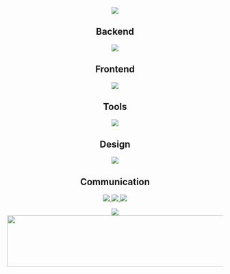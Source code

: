 <div align="center">

<img src="https://capsule-render.vercel.app/api?type=waving&color=87CEEB&height=180&section=header&text=Welcome%20to%20My%20GitHub!&fontSize=35&fontColor=fff&animation=twinkling&fontAlignY=35" />

## Backend
<p>
  <img src="https://skillicons.dev/icons?i=java,c" />
</p>

## Frontend
<p>
  <img src="https://skillicons.dev/icons?i=html,css,js,react" />
</p>

## Tools
<p>
  <img src="https://skillicons.dev/icons?i=vscode,idea,visualstudio,notion" />
</p>

## Design
<p>
  <img src="https://skillicons.dev/icons?i=figma,ps,ai" />
</p>

## Communication
<p>
  <a href="mailto:s2505@e-mirim.hs.kr">
    <img src="https://skillicons.dev/icons?i=gmail" />
  </a>
  <a href="https://instagram.com/jx1_og" target="_blank">
    <img src="https://skillicons.dev/icons?i=instagram" />
  </a>
  <a href="https://discord.com" target="_blank">
    <img src="https://skillicons.dev/icons?i=discord" />
  </a>
</p>

<img src="https://capsule-render.vercel.app/api?type=waving&color=87CEEB&height=120&section=footer"/>

</div>

<a href="https://www.gitanimals.org/en_US?utm_medium=image&utm_source=slxn00&utm_content=line">
  <img
    src="https://render.gitanimals.org/lines/slxn00?pet-id=761501913855504336"
    width="600"
    height="120"
  />
</a>
